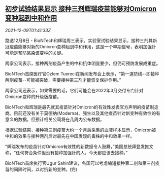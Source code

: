 <!--1639015264000-->
[初步试验结果显示 接种三剂辉瑞疫苗能够对Omicron变种起到中和作用](https://cn.reuters.com/article/covid-vaccine-omicron-pfizer-1209-idCNKBS2IO045)
------

<div><i>2021-12-09T01:41:33Z</i></div><p>路透12月8日 - BioNTech和辉瑞周三表示，实验室试验结果显示，接种三剂其新冠疫苗能够对新的Omicron变种起到中和作用，这是一个早期信号，表明加强针可能是预防感染该变种的关键。</p><p>两家公司表示，接种两剂疫苗产生的中和抗体明显要少，但仍可预防发展成重症。</p><p>BioNTech首席医疗官Ozlem Tuereci在新闻发布会上表示，“第一道防线--即接种两剂疫苗--可能被突破，需要接种第三剂才能恢复保护作用。”</p><p>两家公司还表示，如果需要的话，它们可能会在2022年3月交付专门针对Omicron变种的升级版疫苗。</p><p>BioNTech和辉瑞是最先就其疫苗针对Omicron的有效性发表官方声明的疫苗制造商。目前还没有关于莫德纳(Moderna)、强生以及其他疫苗针对新变种有效性的有意义的数据，但预计相关公司将在几周内公布数据。</p><p>根据试验结果，接种第三剂疫苗大约一个月后采集的血液样本显示，Omicron被中和的效果与接种两剂后对最先在中国发现的毒株的中和效果一样。</p><p>“辉瑞发布的疫苗针对Omicron有效性的新数据令人鼓舞，”美国总统拜登发推文称，“任何符合条件但没有接种加强针的人，今天都应该去接种。”</p><p>BioNTech首席执行官Ugur Sahin建议，各国可以考虑缩短接种第二剂和第三剂疫苗的间隔时间，以对抗新的变种。(完)</p>
